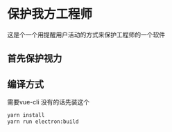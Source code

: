 # 保护我方工程师

这是个一个用提醒用户活动的方式来保护工程师的一个软件

## 首先保护视力

## 编译方式

需要vue-cli 没有的话先装这个

```bash
yarn install
yarn run electron:build
```

